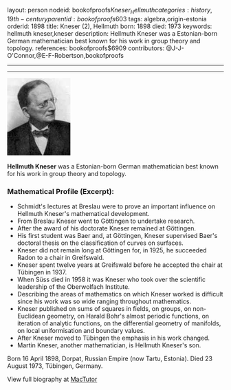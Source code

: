 layout: person
nodeid: bookofproofs$Kneser_Hellmuth
categories: history,19th-century
parentid: bookofproofs$603
tags: algebra,origin-estonia
orderid: 1898
title: Kneser (2), Hellmuth
born: 1898
died: 1973
keywords: hellmuth kneser,kneser
description: Hellmuth Kneser was a Estonian-born German mathematician best known for his work in group theory and topology.
references: bookofproofs$6909
contributors: @J-J-O'Connor,@E-F-Robertson,bookofproofs

---



---

![Kneser_Hellmuth.jpg](https://github.com/bookofproofs/bookofproofs.github.io/blob/main/_sources/_assets/images/portraits/Kneser_Hellmuth.jpg?raw=true)

**Hellmuth Kneser** was a Estonian-born German mathematician best known for his work in group theory and topology.

### Mathematical Profile (Excerpt):
* Schmidt's lectures at Breslau were to prove an important influence on Hellmuth Kneser's mathematical development.
* From Breslau Kneser went to Göttingen to undertake research.
* After the award of his doctorate Kneser remained at Göttingen.
* His first student was Baer and, at Göttingen, Kneser supervised Baer's doctoral thesis on the classification of curves on surfaces.
* Kneser did not remain long at Göttingen for, in 1925, he succeeded Radon to a chair in Greifswald.
* Kneser spent twelve years at Greifswald before he accepted the chair at Tübingen in 1937.
* When Süss died in 1958 it was Kneser who took over the scientific leadership of the Oberwolfach Institute.
* Describing the areas of mathematics on which Kneser worked is difficult since his work was so wide ranging throughout mathematics.
* Kneser published on sums of squares in fields, on groups, on non-Euclidean geometry, on Harald Bohr's almost periodic functions, on iteration of analytic functions, on the differential geometry of manifolds, on local uniformisation and boundary values.
* After Kneser moved to Tübingen the emphasis in his work changed.
* Martin Kneser, another mathematician, is Hellmuth Kneser's son.

Born 16 April 1898, Dorpat, Russian Empire (now Tartu, Estonia). Died 23 August 1973, Tübingen, Germany.

View full biography at [MacTutor](https://mathshistory.st-andrews.ac.uk/Biographies/Kneser_Hellmuth/)
